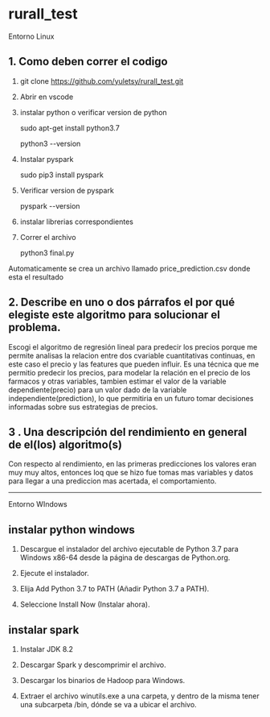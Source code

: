# rurall_test

   Entorno Linux   
   
## 1. Como deben correr el codigo

1. git clone https://github.com/yuletsy/rurall_test.git

2. Abrir en vscode

3. instalar python o verificar version de python

   sudo apt-get install python3.7
   
   python3 --version

4. Instalar pyspark

   sudo pip3 install pyspark

5. Verificar version de pyspark

   pyspark --version
   
6. instalar librerias correspondientes

7. Correr el archivo 

   python3 final.py

Automaticamente se crea un archivo llamado price_prediction.csv donde esta el resultado

##  2. Describe en uno o dos párrafos el por qué elegiste este algoritmo para solucionar el problema.

Escogi el algoritmo de regresión lineal para predecir los precios porque me permite analisas la relacion entre dos cvariable cuantitativas continuas, en este caso el precio y las features que pueden influir. 
Es una técnica que me permitio predecir los precios, para modelar la relación en el precio de los farmacos y otras variables, tambien estimar el valor de la variable dependiente(precio) para un valor dado de la variable independiente(prediction), lo que permitiria en un futuro tomar decisiones informadas sobre sus estrategias de precios.

## 3 . Una descripción del rendimiento en general de el(los) algoritmo(s)

Con respecto al rendimiento, en las primeras predicciones los valores eran muy muy altos, entonces loq que se hizo fue tomas mas variables y datos para llegar a una prediccion mas acertada, el comportamiento.

--------------------------------------------------------------------------------------------------------------------------------------------------------
Entorno WIndows

## instalar python windows

1. Descargue el instalador del archivo ejecutable de Python 3.7 para Windows x86-64 desde la página de descargas de Python.org.

2. Ejecute el instalador.

3. Elija Add Python 3.7 to PATH (Añadir Python 3.7 a PATH).

4. Seleccione Install Now (Instalar ahora).

## instalar spark

1. Instalar JDK 8.2

2. Descargar Spark y descomprimir el archivo.

3. Descargar los binarios de Hadoop para Windows.

4. Extraer el archivo winutils.exe a una carpeta, y dentro de la misma tener una subcarpeta /bin, dónde se va a ubicar el archivo.
